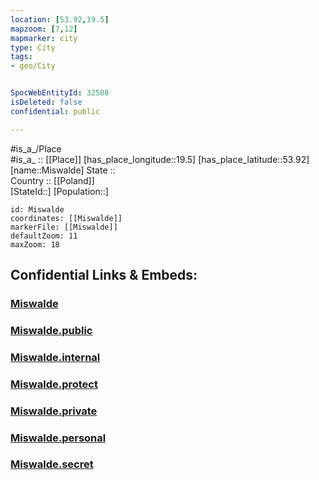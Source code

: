```yaml
---
location: [53.92,19.5] 
mapzoom: [7,12] 
mapmarker: city 
type: City
tags:
- geo/City


SpocWebEntityId: 32508
isDeleted: false
confidential: public

---
```

#is_a_/Place  
#is_a_ :: [[Place]] 
[has_place_longitude::19.5] 
[has_place_latitude::53.92] 
[name::Miswalde] 
State ::  
Country :: [[Poland]]  
[StateId::] 
[Population::] 



```leaflet
id: Miswalde
coordinates: [[Miswalde]] 
markerFile: [[Miswalde]] 
defaultZoom: 11 
maxZoom: 18
```


## Confidential Links & Embeds: 

### [Miswalde](/_Standards/Earth/Continent/Europe/Europe~East/Poland/Provinces~Poland/Warmian-Masurian/City/Miswalde.md) 

### [Miswalde.public](/_public/Earth/Continent/Europe/Europe~East/Poland/Provinces~Poland/Warmian-Masurian/City/Miswalde.public.md) 

### [Miswalde.internal](/_internal/Earth/Continent/Europe/Europe~East/Poland/Provinces~Poland/Warmian-Masurian/City/Miswalde.internal.md) 

### [Miswalde.protect](/_protect/Earth/Continent/Europe/Europe~East/Poland/Provinces~Poland/Warmian-Masurian/City/Miswalde.protect.md) 

### [Miswalde.private](/_private/Earth/Continent/Europe/Europe~East/Poland/Provinces~Poland/Warmian-Masurian/City/Miswalde.private.md) 

### [Miswalde.personal](/_personal/Earth/Continent/Europe/Europe~East/Poland/Provinces~Poland/Warmian-Masurian/City/Miswalde.personal.md) 

### [Miswalde.secret](/_secret/Earth/Continent/Europe/Europe~East/Poland/Provinces~Poland/Warmian-Masurian/City/Miswalde.secret.md)

